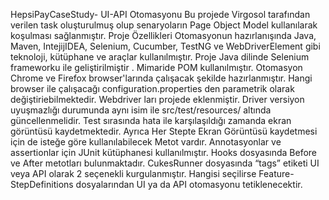 HepsiPayCaseStudy- UI-API Otomasyonu
Bu projede Virgosol tarafından verilen task oluşturulmuş olup senaryoların Page Object Model kullanılarak koşulması sağlanmıştır.
Proje Özellikleri
Otomasyonun hazırlanışında Java, Maven, IntejijIDEA, Selenium, Cucumber, TestNG ve WebDriverElement gibi teknoloji, kütüphane ve araçlar kullanılmıştır.
Proje Java dilinde Selenium frameworku ile geliştirilmiştir . Mimaride POM kullanılmıştır.
Otomasyon Chrome ve Firefox browser'larında çalışacak şekilde hazırlanmıştır. Hangi browser ile çalışacağı configuration.properties den parametrik olarak değiştiriebilmektedir.
Webdriver ları projede eklenmiştir. Driver versiyon uyuşmazlığı durumunda aynı isim ile src/test/resources/ altında güncellenmelidir.
Test sırasında hata ile karşılaşıldığı zamanda ekran görüntüsü kaydetmektedir. Ayrıca Her Stepte Ekran Görüntüsü kaydetmesi için de isteğe göre kullanılabilecek Metot vardır. 
Annotasyonlar ve assertionlar için JUnit kütüphanesi kullanılmıştır.
Hooks dosyasında Before ve After metotları bulunmaktadır. 
CukesRunner dosyasında “tags” etiketi UI veya API olarak 2 seçenekli kurgulanmıştır. Hangisi seçilirse Feature-StepDefinitions dosyalarından UI ya da API otomasyonu tetiklenecektir.
